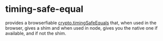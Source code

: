 timing-safe-equal
===

provides a browserfiable [crypto.timingSafeEquals](https://nodejs.org/dist/latest-v6.x/docs/api/crypto.html#crypto_crypto_timingsafeequal_a_b) that, when used in the browser, gives a shim and when used in node, gives you the native one if available, and if not the shim.
